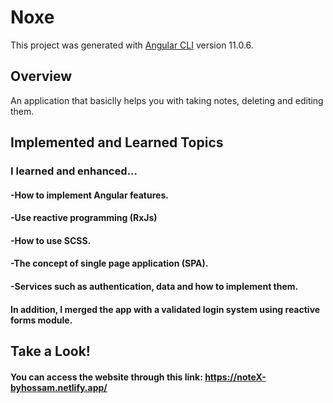 # Noxe

This project was generated with [Angular CLI](https://github.com/angular/angular-cli) version 11.0.6.

## Overview
An application that basiclly helps you with taking notes, deleting and editing them.

## Implemented and Learned Topics

### I learned and enhanced...

#### -How to implement Angular features.
#### -Use reactive programming (RxJs)
#### -How to use SCSS.
#### -The concept of single page application (SPA).
#### -Services such as authentication, data and how to implement them.
#### In addition, I merged the app with a validated login system using reactive forms module.

## Take a Look!
#### You can access the website through this link: https://noteX-byhossam.netlify.app/

